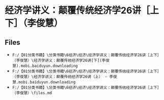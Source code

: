 # 经济学讲义：颠覆传统经济学26讲［上下］（李俊慧）

## Files

- `F:/【01分类书籍】\分类书籍\6经济\经济\经济学讲义：颠覆传统经济学26讲［上下］（李俊慧）\经济学讲义：颠覆传统经济学26讲[下](李俊慧).mobi.baiduyun.downloading`
- `F:/【01分类书籍】\分类书籍\6经济\经济\经济学讲义：颠覆传统经济学26讲［上下］（李俊慧）\经济学讲义：颠覆传统经济学26讲（上） - 李俊慧.mobi.baiduyun.downloading`
- `F:/【01分类书籍】\分类书籍\6经济\经济\经济学讲义：颠覆传统经济学26讲［上下］（李俊慧）\files.md`
